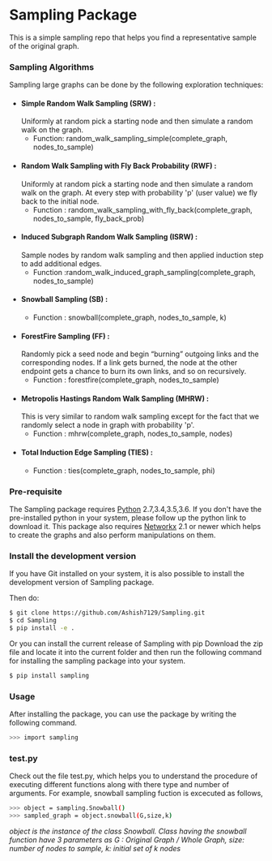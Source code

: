 # Sampling Package

This is a simple sampling repo that helps you find a representative sample of the original graph. 

### Sampling Algorithms
Sampling large graphs can be done by the following exploration techniques:
  - #### Simple Random Walk Sampling (SRW) : 
    Uniformly at random pick a starting node and then simulate a random walk on the graph.
    * Function: random_walk_sampling_simple(complete_graph, nodes_to_sample)
  - #### Random Walk Sampling with Fly Back Probability (RWF) : 
    Uniformly at random pick a starting node and then simulate a random walk on the graph. At every step with probability 'p' (user value) we     fly back to the initial node.
    * Function : random_walk_sampling_with_fly_back(complete_graph, nodes_to_sample, fly_back_prob)
  - #### Induced Subgraph Random Walk Sampling (ISRW) : 
    Sample nodes by random walk sampling and then applied induction step to add additional edges.
    * Function :random_walk_induced_graph_sampling(complete_graph, nodes_to_sample)
  - #### Snowball Sampling (SB) :
    * Function : snowball(complete_graph, nodes_to_sample, k)
  - #### ForestFire Sampling (FF) : 
    Randomly pick a seed node and begin “burning” outgoing links and the corresponding nodes. If a link gets burned, the node at the other       endpoint gets a chance to burn its own links, and so on recursively.
    * Function : forestfire(complete_graph, nodes_to_sample)
  - #### Metropolis Hastings Random Walk Sampling (MHRW) :
    This is very similar to random walk sampling except for the fact that we randomly select a node in graph with probability 'p'.
    * Function : mhrw(complete_graph, nodes_to_sample, nodes)
  - #### Total Induction Edge Sampling (TIES) :
    * Function : ties(complete_graph, nodes_to_sample, phi)
  

### Pre-requisite
The Sampling package requires [Python](https://www.python.org/downloads/) 2.7,3.4,3.5,3.6. If you don't have the pre-installed python in your system, please follow up the python link to download it. This package also requires [Networkx](https://networkx.github.io/documentation/latest/install.html) 2.1 or newer which helps to create the graphs and also perform manipulations on them.

### Install the development version
If you have Git installed on your system, it is also possible to install the development version of Sampling package.

Then do:
```sh
$ git clone https://github.com/Ashish7129/Sampling.git
$ cd Sampling
$ pip install -e .
```
Or you can install the current release of Sampling with pip
Download the zip file and locate it into the current folder and then run the following command for installing the sampling package into your system.
```sh
$ pip install sampling
```

### Usage

After installing the package, you can use the package by writing the following command.
```sh
>>> import sampling 
```
### test.py
Check out the file test.py, which helps you to understand the procedure of executing different functions along with there type and number of arguments. For example, snowball sampling fuction is excecuted as follows,
```sh
>>> object = sampling.Snowball()             
>>> sampled_graph = object.snowball(G,size,k) 
```
*object is the instance of the class Snowball. Class having the snowball function have 3 parameters as
G : Original Graph / Whole Graph, size: number of nodes to sample, k: initial set of k nodes*


